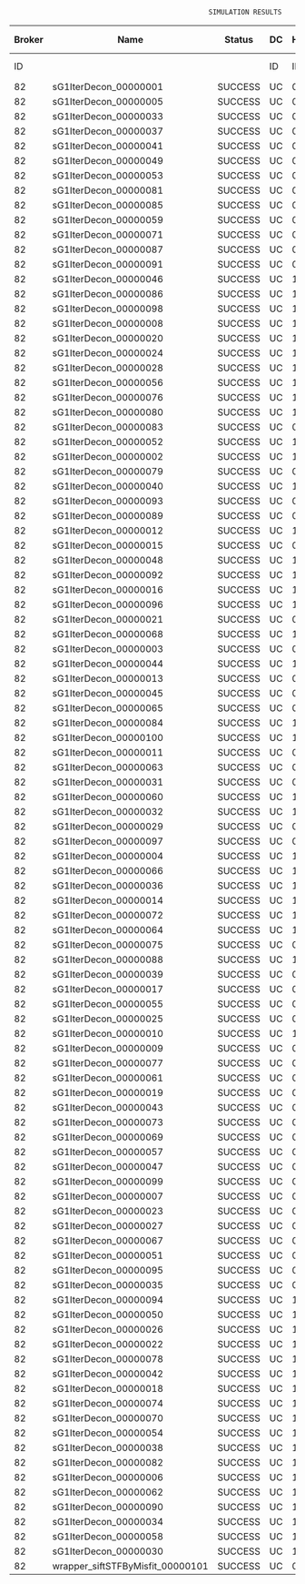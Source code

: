 

                                                     SIMULATION RESULTS

|Broker|         Name         | Status|  DC  |Host|Host PEs |VM|   VM PEs|   VM MIPS|ActivityLen|StartTime|FinishTime|ExecTime
|------|----------------------|-------|------|----|---------|--|---------|----------|-----------|---------|----------|--------
|    ID|                      |       |    ID|  ID|CPU cores|ID|CPU cores|        MI|         MI|  Seconds|   Seconds| Seconds
|    82| sG1IterDecon_00000001|SUCCESS|    UC|   0|       12|328|        2|    1000.0|      56150|  87761.1|   88463.9|   702.8
|    82| sG1IterDecon_00000005|SUCCESS|    UC|   0|       12|328|        2|    1000.0|      56150|  87761.1|   88463.9|   702.8
|    82| sG1IterDecon_00000033|SUCCESS|    UC|   0|       12|328|        2|    1000.0|      56150|  87761.1|   88463.9|   702.8
|    82| sG1IterDecon_00000037|SUCCESS|    UC|   0|       12|328|        2|    1000.0|      56150|  87761.1|   88463.9|   702.8
|    82| sG1IterDecon_00000041|SUCCESS|    UC|   0|       12|328|        2|    1000.0|      56150|  87761.1|   88463.9|   702.8
|    82| sG1IterDecon_00000049|SUCCESS|    UC|   0|       12|328|        2|    1000.0|      56150|  87761.1|   88463.9|   702.8
|    82| sG1IterDecon_00000053|SUCCESS|    UC|   0|       12|328|        2|    1000.0|      56150|  87761.1|   88463.9|   702.8
|    82| sG1IterDecon_00000081|SUCCESS|    UC|   0|       12|328|        2|    1000.0|      56150|  87761.1|   88463.9|   702.8
|    82| sG1IterDecon_00000085|SUCCESS|    UC|   0|       12|328|        2|    1000.0|      56150|  87761.1|   88463.9|   702.8
|    82| sG1IterDecon_00000059|SUCCESS|    UC|   0|       12|330|        2|    1000.0|      56150|  87761.1|   88463.9|   702.8
|    82| sG1IterDecon_00000071|SUCCESS|    UC|   0|       12|330|        2|    1000.0|      56150|  87761.1|   88463.9|   702.8
|    82| sG1IterDecon_00000087|SUCCESS|    UC|   0|       12|330|        2|    1000.0|      56150|  87761.1|   88463.9|   702.8
|    82| sG1IterDecon_00000091|SUCCESS|    UC|   0|       12|330|        2|    1000.0|      56150|  87761.1|   88463.9|   702.8
|    82| sG1IterDecon_00000046|SUCCESS|    UC|   1|       12|329|        2|    1000.0|      56150|  87761.1|   88463.9|   702.8
|    82| sG1IterDecon_00000086|SUCCESS|    UC|   1|       12|329|        2|    1000.0|      56150|  87761.1|   88463.9|   702.8
|    82| sG1IterDecon_00000098|SUCCESS|    UC|   1|       12|329|        2|    1000.0|      56150|  87761.1|   88463.9|   702.8
|    82| sG1IterDecon_00000008|SUCCESS|    UC|   1|       12|331|        2|    1000.0|      56150|  87761.1|   88463.9|   702.8
|    82| sG1IterDecon_00000020|SUCCESS|    UC|   1|       12|331|        2|    1000.0|      56150|  87761.1|   88463.9|   702.8
|    82| sG1IterDecon_00000024|SUCCESS|    UC|   1|       12|331|        2|    1000.0|      56150|  87761.1|   88463.9|   702.8
|    82| sG1IterDecon_00000028|SUCCESS|    UC|   1|       12|331|        2|    1000.0|      56150|  87761.1|   88463.9|   702.8
|    82| sG1IterDecon_00000056|SUCCESS|    UC|   1|       12|331|        2|    1000.0|      56150|  87761.1|   88463.9|   702.8
|    82| sG1IterDecon_00000076|SUCCESS|    UC|   1|       12|331|        2|    1000.0|      56150|  87761.1|   88463.9|   702.8
|    82| sG1IterDecon_00000080|SUCCESS|    UC|   1|       12|331|        2|    1000.0|      56150|  87761.1|   88463.9|   702.8
|    82| sG1IterDecon_00000083|SUCCESS|    UC|   0|       12|330|        2|    1000.0|      59381|  87761.1|   88498.0|   736.9
|    82| sG1IterDecon_00000052|SUCCESS|    UC|   1|       12|331|        2|    1000.0|      61375|  87761.1|   88511.0|   749.9
|    82| sG1IterDecon_00000002|SUCCESS|    UC|   1|       12|329|        2|    1000.0|      60450|  87761.1|   88511.7|   750.7
|    82| sG1IterDecon_00000079|SUCCESS|    UC|   0|       12|330|        2|    1000.0|      83667|  87761.1|   88740.9|   979.8
|    82| sG1IterDecon_00000040|SUCCESS|    UC|   1|       12|331|        2|    1000.0|      91200|  87761.1|   88766.3|  1005.3
|    82| sG1IterDecon_00000093|SUCCESS|    UC|   0|       12|328|        2|    1000.0|      96311|  87761.1|   88785.7|  1024.6
|    82| sG1IterDecon_00000089|SUCCESS|    UC|   0|       12|328|        2|    1000.0|     115702|  87761.1|   88931.6|  1170.5
|    82| sG1IterDecon_00000012|SUCCESS|    UC|   1|       12|331|        2|    1000.0|     117306|  87761.1|   88975.3|  1214.3
|    82| sG1IterDecon_00000015|SUCCESS|    UC|   0|       12|330|        2|    1000.0|     115126|  87761.1|   89040.9|  1279.8
|    82| sG1IterDecon_00000048|SUCCESS|    UC|   1|       12|331|        2|    1000.0|     131219|  87761.1|   89080.1|  1319.1
|    82| sG1IterDecon_00000092|SUCCESS|    UC|   1|       12|331|        2|    1000.0|     135995|  87761.1|   89113.8|  1352.7
|    82| sG1IterDecon_00000016|SUCCESS|    UC|   1|       12|331|        2|    1000.0|     144034|  87761.1|   89166.3|  1405.3
|    82| sG1IterDecon_00000096|SUCCESS|    UC|   1|       12|331|        2|    1000.0|     146964|  87761.1|   89184.0|  1423.0
|    82| sG1IterDecon_00000021|SUCCESS|    UC|   0|       12|328|        2|    1000.0|     156382|  87761.1|   89218.3|  1457.2
|    82| sG1IterDecon_00000068|SUCCESS|    UC|   1|       12|331|        2|    1000.0|     162933|  87761.1|   89272.3|  1511.3
|    82| sG1IterDecon_00000003|SUCCESS|    UC|   0|       12|330|        2|    1000.0|     143490|  87761.1|   89296.6|  1535.5
|    82| sG1IterDecon_00000044|SUCCESS|    UC|   1|       12|331|        2|    1000.0|     168756|  87761.1|   89301.4|  1540.3
|    82| sG1IterDecon_00000013|SUCCESS|    UC|   0|       12|328|        2|    1000.0|     173487|  87761.1|   89330.3|  1569.2
|    82| sG1IterDecon_00000045|SUCCESS|    UC|   0|       12|328|        2|    1000.0|     193935|  87761.1|   89453.4|  1692.3
|    82| sG1IterDecon_00000065|SUCCESS|    UC|   0|       12|328|        2|    1000.0|     195345|  87761.1|   89461.3|  1700.2
|    82| sG1IterDecon_00000084|SUCCESS|    UC|   1|       12|331|        2|    1000.0|     231134|  87761.1|   89582.6|  1821.6
|    82| sG1IterDecon_00000100|SUCCESS|    UC|   1|       12|331|        2|    1000.0|     237950|  87761.1|   89609.8|  1848.8
|    82| sG1IterDecon_00000011|SUCCESS|    UC|   0|       12|330|        2|    1000.0|     182930|  87761.1|   89634.2|  1873.2
|    82| sG1IterDecon_00000063|SUCCESS|    UC|   0|       12|330|        2|    1000.0|     188230|  87761.1|   89676.6|  1915.6
|    82| sG1IterDecon_00000031|SUCCESS|    UC|   0|       12|330|        2|    1000.0|     190673|  87761.1|   89695.1|  1934.1
|    82| sG1IterDecon_00000060|SUCCESS|    UC|   1|       12|331|        2|    1000.0|     265578|  87761.1|   89706.9|  1945.9
|    82| sG1IterDecon_00000032|SUCCESS|    UC|   1|       12|331|        2|    1000.0|     270491|  87761.1|   89721.7|  1960.6
|    82| sG1IterDecon_00000029|SUCCESS|    UC|   0|       12|328|        2|    1000.0|     252025|  87761.1|   89744.8|  1983.7
|    82| sG1IterDecon_00000097|SUCCESS|    UC|   0|       12|328|        2|    1000.0|     274532|  87761.1|   89846.3|  2085.2
|    82| sG1IterDecon_00000004|SUCCESS|    UC|   1|       12|331|        2|    1000.0|     334964|  87761.1|   89882.8|  2121.8
|    82| sG1IterDecon_00000066|SUCCESS|    UC|   1|       12|329|        2|    1000.0|     190704|  87761.1|   89884.7|  2123.6
|    82| sG1IterDecon_00000036|SUCCESS|    UC|   1|       12|331|        2|    1000.0|     337139|  87761.1|   89887.2|  2126.1
|    82| sG1IterDecon_00000014|SUCCESS|    UC|   1|       12|329|        2|    1000.0|     197394|  87761.1|   89951.5|  2190.4
|    82| sG1IterDecon_00000072|SUCCESS|    UC|   1|       12|331|        2|    1000.0|     387256|  87761.1|   89962.5|  2201.5
|    82| sG1IterDecon_00000064|SUCCESS|    UC|   1|       12|331|        2|    1000.0|     394582|  87761.1|   89969.9|  2208.9
|    82| sG1IterDecon_00000075|SUCCESS|    UC|   0|       12|330|        2|    1000.0|     234888|  87761.1|   90006.9|  2245.8
|    82| sG1IterDecon_00000088|SUCCESS|    UC|   1|       12|331|        2|    1000.0|     467079|  87761.1|   90042.4|  2281.4
|    82| sG1IterDecon_00000039|SUCCESS|    UC|   0|       12|330|        2|    1000.0|     244204|  87761.1|   90067.8|  2306.8
|    82| sG1IterDecon_00000017|SUCCESS|    UC|   0|       12|328|        2|    1000.0|     341331|  87761.1|   90113.7|  2352.6
|    82| sG1IterDecon_00000055|SUCCESS|    UC|   0|       12|330|        2|    1000.0|     255737|  87761.1|   90137.4|  2376.3
|    82| sG1IterDecon_00000025|SUCCESS|    UC|   0|       12|328|        2|    1000.0|     358800|  87761.1|   90175.0|  2413.9
|    82| sG1IterDecon_00000010|SUCCESS|    UC|   1|       12|329|        2|    1000.0|     225339|  87761.1|   90218.2|  2457.1
|    82| sG1IterDecon_00000009|SUCCESS|    UC|   0|       12|328|        2|    1000.0|     391043|  87761.1|   90271.9|  2510.8
|    82| sG1IterDecon_00000077|SUCCESS|    UC|   0|       12|328|        2|    1000.0|     424669|  87761.1|   90355.9|  2594.9
|    82| sG1IterDecon_00000061|SUCCESS|    UC|   0|       12|328|        2|    1000.0|     449668|  87761.1|   90405.9|  2644.8
|    82| sG1IterDecon_00000019|SUCCESS|    UC|   0|       12|330|        2|    1000.0|     310565|  87761.1|   90440.5|  2679.4
|    82| sG1IterDecon_00000043|SUCCESS|    UC|   0|       12|330|        2|    1000.0|     315524|  87761.1|   90465.2|  2704.1
|    82| sG1IterDecon_00000073|SUCCESS|    UC|   0|       12|328|        2|    1000.0|     514833|  87761.1|   90503.8|  2742.8
|    82| sG1IterDecon_00000069|SUCCESS|    UC|   0|       12|328|        2|    1000.0|     517533|  87761.1|   90506.5|  2745.4
|    82| sG1IterDecon_00000057|SUCCESS|    UC|   0|       12|328|        2|    1000.0|     548071|  87761.1|   90537.0|  2775.9
|    82| sG1IterDecon_00000047|SUCCESS|    UC|   0|       12|330|        2|    1000.0|     378587|  87761.1|   90749.5|  2988.5
|    82| sG1IterDecon_00000099|SUCCESS|    UC|   0|       12|330|        2|    1000.0|     388369|  87761.1|   90788.7|  3027.6
|    82| sG1IterDecon_00000007|SUCCESS|    UC|   0|       12|330|        2|    1000.0|     417184|  87761.1|   90889.8|  3128.7
|    82| sG1IterDecon_00000023|SUCCESS|    UC|   0|       12|330|        2|    1000.0|     440432|  87761.1|   90959.6|  3198.6
|    82| sG1IterDecon_00000027|SUCCESS|    UC|   0|       12|330|        2|    1000.0|     452997|  87761.1|   90991.0|  3229.9
|    82| sG1IterDecon_00000067|SUCCESS|    UC|   0|       12|330|        2|    1000.0|     473732|  87761.1|   91032.6|  3271.5
|    82| sG1IterDecon_00000051|SUCCESS|    UC|   0|       12|330|        2|    1000.0|     478427|  87761.1|   91039.6|  3278.6
|    82| sG1IterDecon_00000095|SUCCESS|    UC|   0|       12|330|        2|    1000.0|     485151|  87761.1|   91046.3|  3285.2
|    82| sG1IterDecon_00000035|SUCCESS|    UC|   0|       12|330|        2|    1000.0|     493480|  87761.1|   91054.7|  3293.7
|    82| sG1IterDecon_00000094|SUCCESS|    UC|   1|       12|329|        2|    1000.0|     318396|  87761.1|   91057.0|  3295.9
|    82| sG1IterDecon_00000050|SUCCESS|    UC|   1|       12|329|        2|    1000.0|     318735|  87761.1|   91059.9|  3298.8
|    82| sG1IterDecon_00000026|SUCCESS|    UC|   1|       12|329|        2|    1000.0|     322630|  87761.1|   91091.0|  3330.0
|    82| sG1IterDecon_00000022|SUCCESS|    UC|   1|       12|329|        2|    1000.0|     357190|  87761.1|   91351.1|  3590.0
|    82| sG1IterDecon_00000078|SUCCESS|    UC|   1|       12|329|        2|    1000.0|     360476|  87761.1|   91374.3|  3613.2
|    82| sG1IterDecon_00000042|SUCCESS|    UC|   1|       12|329|        2|    1000.0|     368699|  87761.1|   91428.0|  3667.0
|    82| sG1IterDecon_00000018|SUCCESS|    UC|   1|       12|329|        2|    1000.0|     414263|  87761.1|   91702.6|  3941.5
|    82| sG1IterDecon_00000074|SUCCESS|    UC|   1|       12|329|        2|    1000.0|     424552|  87761.1|   91759.5|  3998.4
|    82| sG1IterDecon_00000070|SUCCESS|    UC|   1|       12|329|        2|    1000.0|     448310|  87761.1|   91878.4|  4117.3
|    82| sG1IterDecon_00000054|SUCCESS|    UC|   1|       12|329|        2|    1000.0|     450508|  87761.1|   91888.3|  4127.3
|    82| sG1IterDecon_00000038|SUCCESS|    UC|   1|       12|329|        2|    1000.0|     477933|  87761.1|   91997.9|  4236.9
|    82| sG1IterDecon_00000082|SUCCESS|    UC|   1|       12|329|        2|    1000.0|     479541|  87761.1|   92003.6|  4242.6
|    82| sG1IterDecon_00000006|SUCCESS|    UC|   1|       12|329|        2|    1000.0|     495411|  87761.1|   92051.4|  4290.3
|    82| sG1IterDecon_00000062|SUCCESS|    UC|   1|       12|329|        2|    1000.0|     512294|  87761.1|   92093.6|  4332.5
|    82| sG1IterDecon_00000090|SUCCESS|    UC|   1|       12|329|        2|    1000.0|     525791|  87761.1|   92120.5|  4359.4
|    82| sG1IterDecon_00000034|SUCCESS|    UC|   1|       12|329|        2|    1000.0|     550026|  87761.1|   92157.0|  4395.9
|    82| sG1IterDecon_00000058|SUCCESS|    UC|   1|       12|329|        2|    1000.0|     559233|  87761.1|   92166.2|  4405.2
|    82| sG1IterDecon_00000030|SUCCESS|    UC|   1|       12|329|        2|    1000.0|     560188|  87761.1|   92167.2|  4406.2
|    82|wrapper_siftSTFByMisfit_00000101|SUCCESS|    UC|   0|       12|328|        2|    1000.0|      13510|  92167.2|   92180.7|    13.5

